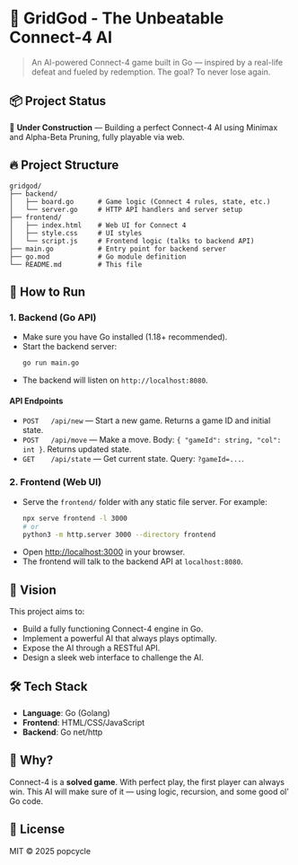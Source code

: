 # 🧠 GridGod - The Unbeatable Connect-4 AI

> An AI-powered Connect-4 game built in Go — inspired by a real-life defeat and fueled by redemption. The goal? To never lose again.

## 📦 Project Status

🚧 **Under Construction** — Building a perfect Connect-4 AI using Minimax and Alpha-Beta Pruning, fully playable via web.

## 🔥 Project Structure

```
gridgod/
├── backend/
│   ├── board.go      # Game logic (Connect 4 rules, state, etc.)
│   └── server.go     # HTTP API handlers and server setup
├── frontend/
│   ├── index.html    # Web UI for Connect 4
│   ├── style.css     # UI styles
│   └── script.js     # Frontend logic (talks to backend API)
├── main.go           # Entry point for backend server
├── go.mod            # Go module definition
└── README.md         # This file
```

## 🚀 How to Run

### 1. Backend (Go API)
- Make sure you have Go installed (1.18+ recommended).
- Start the backend server:
  ```sh
  go run main.go
  ```
- The backend will listen on `http://localhost:8080`.

#### API Endpoints
- `POST   /api/new`   — Start a new game. Returns a game ID and initial state.
- `POST   /api/move`  — Make a move. Body: `{ "gameId": string, "col": int }`. Returns updated state.
- `GET    /api/state` — Get current state. Query: `?gameId=...`.

### 2. Frontend (Web UI)
- Serve the `frontend/` folder with any static file server. For example:
  ```sh
  npx serve frontend -l 3000
  # or
  python3 -m http.server 3000 --directory frontend
  ```
- Open [http://localhost:3000](http://localhost:3000) in your browser.
- The frontend will talk to the backend API at `localhost:8080`.

## 🔮 Vision

This project aims to:
- Build a fully functioning Connect-4 engine in Go.
- Implement a powerful AI that always plays optimally.
- Expose the AI through a RESTful API.
- Design a sleek web interface to challenge the AI.

## 🛠️ Tech Stack
- **Language**: Go (Golang)
- **Frontend**: HTML/CSS/JavaScript
- **Backend**: Go net/http

## 🧠 Why?

Connect-4 is a **solved game**. With perfect play, the first player can always win. This AI will make sure of it — using logic, recursion, and some good ol’ Go code.

## 📌 License

MIT © 2025 popcycle

